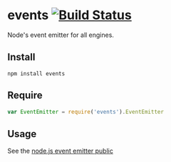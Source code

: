 # events [![Build Status](https://travis-ci.org/Gozala/events.png?branch=master)](https://travis-ci.org/Gozala/events)

Node's event emitter for all engines.

## Install ##

```
npm install events
```

## Require ##

```javascript
var EventEmitter = require('events').EventEmitter
```

## Usage ##

See the [node.js event emitter public](http://nodejs.org/api/events.html)
